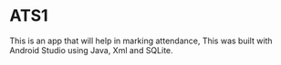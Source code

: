 # ATS1
This is an app that will help in marking attendance, This was built with Android Studio using Java, Xml and SQLite.
